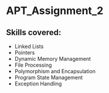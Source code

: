 # APT_Assignment_2
## Skills covered:
* Linked Lists
* Pointers
* Dynamic Memory Management
* File Processing
* Polymorphism and Encapsulation
* Program State Management
* Exception Handling
